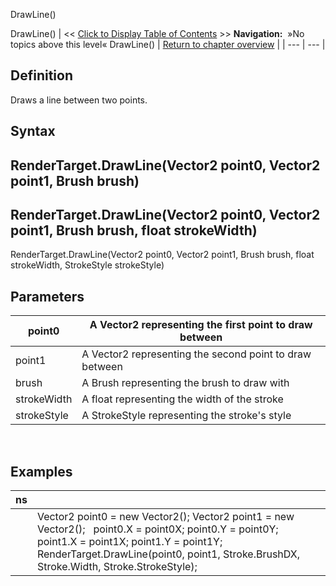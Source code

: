 ﻿
DrawLine()

DrawLine()
| \<\< [Click to Display Table of Contents](drawline2.md) \>\> **Navigation:**   »No topics above this level«   DrawLine() | [Return to chapter overview](sharpdx_directwrite_textlayout-1.md) |
| --- | --- |
## Definition
Draws a line between two points.
 
## Syntax
## RenderTarget.DrawLine(Vector2 point0, Vector2 point1, Brush brush)
## RenderTarget.DrawLine(Vector2 point0, Vector2 point1, Brush brush, float strokeWidth) 
RenderTarget.DrawLine(Vector2 point0, Vector2 point1, Brush brush, float strokeWidth, StrokeStyle strokeStyle)
## Parameters
| point0 | A Vector2 representing the first point to draw between |
| --- | --- |
| point1 | A Vector2 representing the second point to draw between |
| brush | A Brush representing the brush to draw with |
| strokeWidth | A float representing the width of the stroke |
| strokeStyle | A StrokeStyle representing the stroke's style |

 
## 
## 
## Examples
| ns | |
| --- | --- |
|  | Vector2 point0 \= new Vector2(); Vector2 point1 \= new Vector2();   point0\.X \= point0X; point0\.Y \= point0Y; point1\.X \= point1X; point1\.Y \= point1Y;   RenderTarget.DrawLine(point0, point1, Stroke.BrushDX, Stroke.Width, Stroke.StrokeStyle); |
